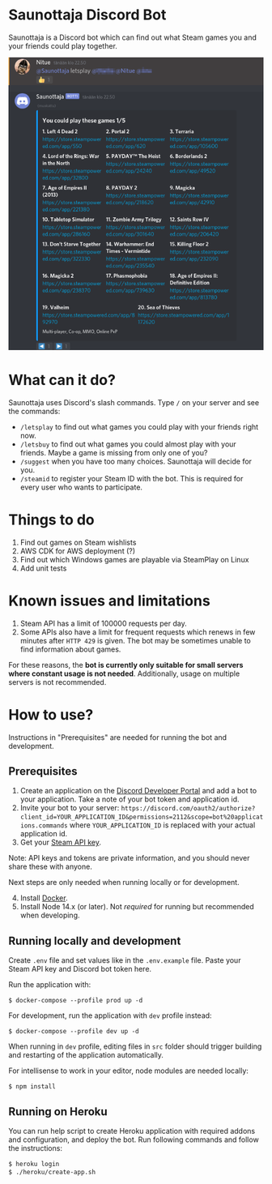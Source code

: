 # Saunottaja Discord Bot

Saunottaja is a Discord bot which can find out what Steam games you and your friends could play together.

![Saunottaja letsplay command](doc/saunottaja-discord-bot.png)

# What can it do?

Saunottaja uses Discord's slash commands. Type `/` on your server and see the commands:

* `/letsplay` to find out what games you could play with your friends right now.
* `/letsbuy` to find out what games you could almost play with your friends. Maybe a game is missing from only one of you?
* `/suggest` when you have too many choices. Saunottaja will decide for you.
* `/steamid` to register your Steam ID with the bot. This is required for every user who wants to participate.

# Things to do

1. Find out games on Steam wishlists
2. AWS CDK for AWS deployment (?)
3. Find out which Windows games are playable via SteamPlay on Linux
4. Add unit tests

# Known issues and limitations

1. Steam API has a limit of 100000 requests per day. 
2. Some APIs also have a limit for frequent requests which renews in few minutes after `HTTP 429` is given. The bot may be sometimes unable to find information about games.
   
For these reasons, the **bot is currently only suitable for small servers where constant usage is not needed**. Additionally, usage on multiple servers is not recommended. 

# How to use?

Instructions in "Prerequisites" are needed for running the bot and development.

## Prerequisites

1. Create an application on the [Discord Developer Portal](https://discord.com/developers/applications) and add a bot to your application. Take a note of your bot token and application id.
2. Invite your bot to your server: `https://discord.com/oauth2/authorize?client_id=YOUR_APPLICATION_ID&permissions=2112&scope=bot%20applications.commands` where `YOUR_APPLICATION_ID` is replaced with your actual application id.
3. Get your [Steam API key](https://steamcommunity.com/dev/apikey).

Note: API keys and tokens are private information, and you should never share these with anyone.

Next steps are only needed when running locally or for development.

4. Install [Docker](https://www.docker.com/).
5. Install Node 14.x (or later). Not *required* for running but recommended when developing.

## Running locally and development

Create `.env` file and set values like in the `.env.example` file. Paste your Steam API key and Discord bot token here.

Run the application with:

```shell
$ docker-compose --profile prod up -d
```

For development, run the application with `dev` profile instead:

```shell
$ docker-compose --profile dev up -d
```

When running in `dev` profile, editing files in `src` folder should trigger building and restarting of the application automatically.

For intellisense to work in your editor, node modules are needed locally:

```shell
$ npm install
```

## Running on Heroku

You can run help script to create Heroku application with required addons and configuration, and deploy the bot. Run following commands and follow the instructions:

```shell
$ heroku login
$ ./heroku/create-app.sh
```